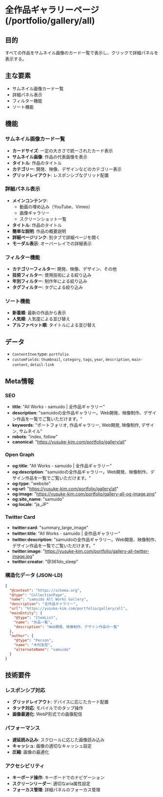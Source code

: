 # 全作品ギャラリーページ (/portfolio/gallery/all)

## 目的

すべての作品をサムネイル画像のカード一覧で表示し、クリックで詳細パネルを表示する。

## 主な要素

- サムネイル画像カード一覧
- 詳細パネル表示
- フィルター機能
- ソート機能

## 機能

### サムネイル画像カード一覧

- **カードサイズ**: 一定の大きさで統一されたカード表示
- **サムネイル画像**: 作品の代表画像を表示
- **タイトル**: 作品のタイトル
- **カテゴリー**: 開発、映像、デザインなどのカテゴリー表示
- **グリッドレイアウト**: レスポンシブなグリッド配置

### 詳細パネル表示

- **メインコンテンツ**:
  - 動画の埋め込み（YouTube、Vimeo）
  - 画像ギャラリー
  - スクリーンショット一覧
- **タイトル**: 作品のタイトル
- **簡単な説明**: 作品の概要説明
- **詳細ページリンク**: 別タブで詳細ページを開く
- **モーダル表示**: オーバーレイでの詳細表示

### フィルター機能

- **カテゴリーフィルター**: 開発、映像、デザイン、その他
- **技術フィルター**: 使用技術による絞り込み
- **年別フィルター**: 制作年による絞り込み
- **タグフィルター**: タグによる絞り込み

### ソート機能

- **新着順**: 最新の作品から表示
- **人気順**: 人気度による並び替え
- **アルファベット順**: タイトルによる並び替え

## データ

- `ContentItem` type: `portfolio`
- `customFields`: `thumbnail`, `category`, `tags`, `year`, `description`, `main-content`, `detail-link`

## Meta情報

### SEO

- **title**: "All Works - samuido | 全作品ギャラリー"
- **description**: "samuidoの全作品ギャラリー。Web開発、映像制作、デザイン作品を一覧でご覧いただけます。"
- **keywords**: "ポートフォリオ, 作品ギャラリー, Web開発, 映像制作, デザイン, サムネイル"
- **robots**: "index, follow"
- **canonical**: "https://yusuke-kim.com/portfolio/gallery/all"

### Open Graph

- **og:title**: "All Works - samuido | 全作品ギャラリー"
- **og:description**: "samuidoの全作品ギャラリー。Web開発、映像制作、デザイン作品を一覧でご覧いただけます。"
- **og:type**: "website"
- **og:url**: "https://yusuke-kim.com/portfolio/gallery/all"
- **og:image**: "https://yusuke-kim.com/portfolio/gallery-all-og-image.png"
- **og:site_name**: "samuido"
- **og:locale**: "ja_JP"

### Twitter Card

- **twitter:card**: "summary_large_image"
- **twitter:title**: "All Works - samuido | 全作品ギャラリー"
- **twitter:description**: "samuidoの全作品ギャラリー。Web開発、映像制作、デザイン作品を一覧でご覧いただけます。"
- **twitter:image**: "https://yusuke-kim.com/portfolio/gallery-all-twitter-image.jpg"
- **twitter:creator**: "@361do_sleep"

### 構造化データ (JSON-LD)

```json
{
  "@context": "https://schema.org",
  "@type": "CollectionPage",
  "name": "samuido All Works Gallery",
  "description": "全作品ギャラリー",
  "url": "https://yusuke-kim.com/portfolio/gallery/all",
  "mainEntity": {
    "@type": "ItemList",
    "name": "作品一覧",
    "description": "Web開発、映像制作、デザイン作品の一覧"
  },
  "author": {
    "@type": "Person",
    "name": "木村友亮",
    "alternateName": "samuido"
  }
}
```

## 技術要件

### レスポンシブ対応

- **グリッドレイアウト**: デバイスに応じたカード配置
- **タッチ対応**: モバイルでのタップ操作
- **画像最適化**: WebP形式での画像配信

### パフォーマンス

- **遅延読み込み**: スクロールに応じた画像読み込み
- **キャッシュ**: 画像の適切なキャッシュ設定
- **圧縮**: 画像の最適化

### アクセシビリティ

- **キーボード操作**: キーボードでのナビゲーション
- **スクリーンリーダー**: 適切なaria属性設定
- **フォーカス管理**: 詳細パネルのフォーカス管理
